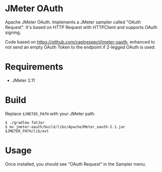 JMeter OAuth
============
Apache JMeter OAuth. Implements a JMeter sampler called "OAuth Request". It's based on HTTP Request with HTTPClient and supports OAuth signing.

Code based on https://github.com/captrespect/jmeter-oauth, enhanced to not send an empty OAuth Token to the endpoint if 2-legged OAuth is used.

Requirements
============
* JMeter 2.11

Build
=====
Replace `$JMETER_PATH` with your JMeter path.

```
$ ./gradlew fatJar
$ mv jmeter-oauth/build/libs/ApacheJMeter_oauth-2.1.jar $JMETER_PATH/lib/ext
```

Usage
=====
Once installed, you should see "OAuth Request" in the Sampler menu.
